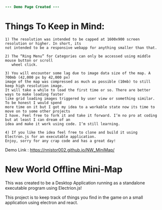 ```diff
--- Demo Page Created --- 
```

# Things To Keep in Mind:

	1) The resolution was intended to be capped at 1600x900 screen resolution or higher. In short, its 
	not intended to be a responsive webapp for anything smaller than that.
  
	2) The “Ring Menu” for Categories can only be accessed using middle mouse button or scroll 
	   wheel click.
  
	3) You will encounter some lag due to image data size of the map. A 700mb (42,000 px by 42,000 px) 
	image of the map was compressed as much as possible (10mb) to still keep high resolution image. 
	It will take a while to load the first time or so. There are better ways to make loading faster 
	like grid loading images triggered by user view or something similar. To be honest I would spend 
	more time on it but I got my idea to a workable state now its time to move on to some other projects 
	I have. Feel free to fork it and take it forward. I’m no pro at coding but at least I can dream of an 
	idea and make it work using code. I’m still learning.
     
	4) If you like the idea feel free to clone and build it using Electron.js for an executable application. 
	Enjoy, sorry for any crap code and has a great day!


Demo Link : https://nnistor002.github.io/NW_MiniMap/ 



# New World Offline Mini-Map

This was created to be a Desktop Application running as a standalone executable program using Electrion.js! 

This project is to keep track of things you find in the game on a small application using electron and react.
